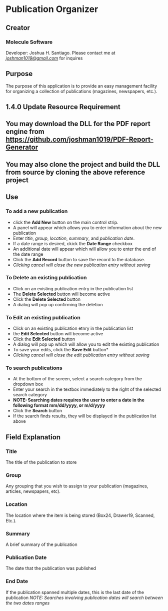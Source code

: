 # Publication Organizer
## Creator
### Molecule Software
Developer: Joshua H. Santiago.
Please contact me at *joshman1019@gmail.com* for inquires

## Purpose
The purpose of this application is to provide an easy management facility for organizing a collection of publications (magazines, newspapers, etc.).

## 1.4.0 Update Resource Requirement
## You may download the DLL for the PDF report engine from https://github.com/joshman1019/PDF-Report-Generator
## You may also clone the project and build the DLL from source by cloning the above reference project

## Use
### To add a new publication
* click the **Add New** button on the main control strip.
* A panel will appear which allows you to enter information about the new publication
* Enter *title*, *group*, *location*, *summary*, and *publication date*.
* If a date range is desired, ckick the **Date Range** checkbox
* An additional date will appear which will allow you to enter the end of the date range
* Click the **Add Record** button to save the record to the database.
* *Clicking cancel will close the new publication entry without saving*


### To Delete an existing publication
* Click on an existing publication entry in the publication list
* The **Delete Selected** button will become active
* Click the **Delete Selected** button
* A dialog will pop up confirming the deletion

### To Edit an existing publication
* Click on an existing publication etnry in the publication list
* the **Edit Selected** button will become active
* Click the **Edit Selected** button
* A dialog will pop up which will allow you to edit the existing publication
* To save your edits, click the **Save Edit** button*
* *Clicking cancel will close the edit publication entry without saving*

### To search publications
* At the bottom of the screen, select a search category from the dropdown box
* Enter your search in the textbox immediately to the right of the selected search category
* **NOTE: Searching dates requires the user to enter a date in the following format mm/dd/yyyy, or m/d/yyyy**
* Click the **Search** button
* If the search finds results, they will be displayed in the publication list above

## Field Explanation
### Title
The title of the publication to store
### Group
Any grouping that you wish to assign to your publication (magazines, articles, newspapers, etc).
### Location
The location where the item is being stored (Box24, Drawer19, Scanned, Etc.).
### Summary
A brief summary of the publication
### Publication Date
The date that the publication was published
### End Date
If the publication spanned multiple dates, this is the last date of the publication
*NOTE: Searches involving publication dates will search between the two dates ranges*
